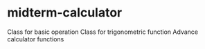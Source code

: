 # midterm-calculator

Class for basic operation
Class for trigonometric function
Advance calculator functions 
